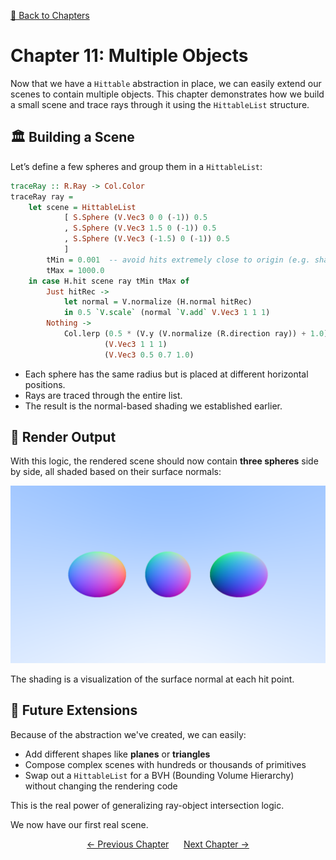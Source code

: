 [🔗 Back to Chapters](/README.md#-chapters)

# Chapter 11: Multiple Objects

Now that we have a `Hittable` abstraction in place, we can easily extend our scenes to contain multiple objects. This chapter demonstrates how we build a small scene and trace rays through it using the `HittableList` structure.

## 🏛️ Building a Scene

Let’s define a few spheres and group them in a `HittableList`:

```haskell
traceRay :: R.Ray -> Col.Color
traceRay ray =
    let scene = HittableList
            [ S.Sphere (V.Vec3 0 0 (-1)) 0.5
            , S.Sphere (V.Vec3 1.5 0 (-1)) 0.5
            , S.Sphere (V.Vec3 (-1.5) 0 (-1)) 0.5
            ]
        tMin = 0.001  -- avoid hits extremely close to origin (e.g. shadow acne)
        tMax = 1000.0
    in case H.hit scene ray tMin tMax of
        Just hitRec ->
            let normal = V.normalize (H.normal hitRec)
            in 0.5 `V.scale` (normal `V.add` V.Vec3 1 1 1)
        Nothing ->
            Col.lerp (0.5 * (V.y (V.normalize (R.direction ray)) + 1.0))
                     (V.Vec3 1 1 1)
                     (V.Vec3 0.5 0.7 1.0)
```

- Each sphere has the same radius but is placed at different horizontal positions.
- Rays are traced through the entire list.
- The result is the normal-based shading we established earlier.

## 📸 Render Output

With this logic, the rendered scene should now contain **three spheres** side by side, all shaded based on their surface normals:

![Multiple Spheres](./media/11/multiple_spheres.png)

The shading is a visualization of the surface normal at each hit point.

## 🔄 Future Extensions

Because of the abstraction we've created, we can easily:

- Add different shapes like **planes** or **triangles**
- Compose complex scenes with hundreds or thousands of primitives
- Swap out a `HittableList` for a BVH (Bounding Volume Hierarchy) without changing the rendering code

This is the real power of generalizing ray-object intersection logic.

We now have our first real scene.

<div align="center">
  <a href="./10_hittable_abstraction.md">← Previous Chapter</a>&nbsp;&nbsp;&nbsp;&nbsp;&nbsp;
  <a href="./12_fixing_perspective.md">Next Chapter →</a>
</div>
